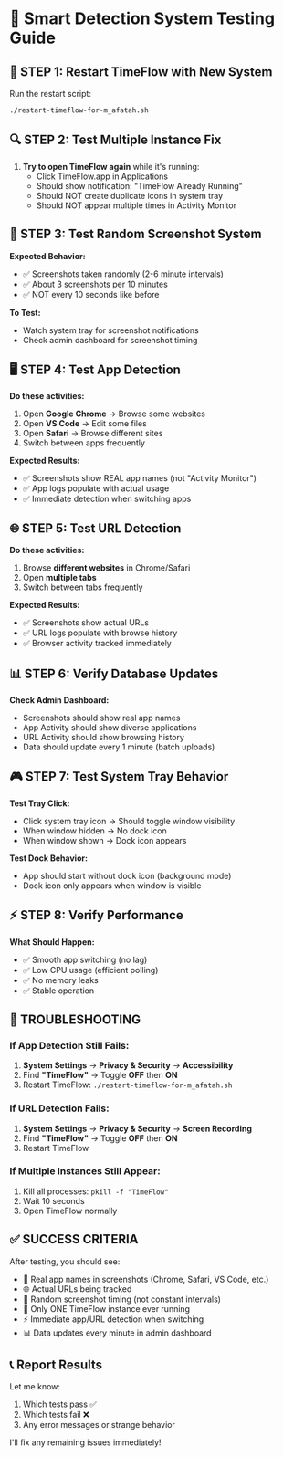 # 🧪 Smart Detection System Testing Guide

## 🎯 **STEP 1: Restart TimeFlow with New System**

Run the restart script:
```bash
./restart-timeflow-for-m_afatah.sh
```

## 🔍 **STEP 2: Test Multiple Instance Fix**

1. **Try to open TimeFlow again** while it's running:
   - Click TimeFlow.app in Applications
   - Should show notification: "TimeFlow Already Running"
   - Should NOT create duplicate icons in system tray
   - Should NOT appear multiple times in Activity Monitor

## 📸 **STEP 3: Test Random Screenshot System**

**Expected Behavior:**
- ✅ Screenshots taken randomly (2-6 minute intervals)
- ✅ About 3 screenshots per 10 minutes
- ✅ NOT every 10 seconds like before

**To Test:**
- Watch system tray for screenshot notifications
- Check admin dashboard for screenshot timing

## 🖥️ **STEP 4: Test App Detection**

**Do these activities:**
1. Open **Google Chrome** → Browse some websites
2. Open **VS Code** → Edit some files  
3. Open **Safari** → Browse different sites
4. Switch between apps frequently

**Expected Results:**
- ✅ Screenshots show REAL app names (not "Activity Monitor")
- ✅ App logs populate with actual usage
- ✅ Immediate detection when switching apps

## 🌐 **STEP 5: Test URL Detection**

**Do these activities:**
1. Browse **different websites** in Chrome/Safari
2. Open **multiple tabs**
3. Switch between tabs frequently

**Expected Results:**
- ✅ Screenshots show actual URLs
- ✅ URL logs populate with browse history
- ✅ Browser activity tracked immediately

## 📊 **STEP 6: Verify Database Updates**

**Check Admin Dashboard:**
- Screenshots should show real app names
- App Activity should show diverse applications
- URL Activity should show browsing history
- Data should update every 1 minute (batch uploads)

## 🎮 **STEP 7: Test System Tray Behavior**

**Test Tray Click:**
- Click system tray icon → Should toggle window visibility
- When window hidden → No dock icon
- When window shown → Dock icon appears

**Test Dock Behavior:**
- App should start without dock icon (background mode)
- Dock icon only appears when window is visible

## ⚡ **STEP 8: Verify Performance**

**What Should Happen:**
- ✅ Smooth app switching (no lag)
- ✅ Low CPU usage (efficient polling)
- ✅ No memory leaks
- ✅ Stable operation

## 🚨 **TROUBLESHOOTING**

### If App Detection Still Fails:
1. **System Settings** → **Privacy & Security** → **Accessibility**
2. Find **"TimeFlow"** → Toggle **OFF** then **ON**
3. Restart TimeFlow: `./restart-timeflow-for-m_afatah.sh`

### If URL Detection Fails:
1. **System Settings** → **Privacy & Security** → **Screen Recording**
2. Find **"TimeFlow"** → Toggle **OFF** then **ON**
3. Restart TimeFlow

### If Multiple Instances Still Appear:
1. Kill all processes: `pkill -f "TimeFlow"`
2. Wait 10 seconds
3. Open TimeFlow normally

## ✅ **SUCCESS CRITERIA**

After testing, you should see:
- 🎯 Real app names in screenshots (Chrome, Safari, VS Code, etc.)
- 🌐 Actual URLs being tracked
- 📸 Random screenshot timing (not constant intervals)
- 🚫 Only ONE TimeFlow instance ever running
- ⚡ Immediate app/URL detection when switching
- 📊 Data updates every minute in admin dashboard

## 📞 **Report Results**

Let me know:
1. Which tests pass ✅
2. Which tests fail ❌  
3. Any error messages or strange behavior

I'll fix any remaining issues immediately! 